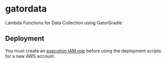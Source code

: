 # gatordata
Lambda Functions for Data Collection using GatorGradle

## Deployment

You must create an [execution IAM role](https://docs.aws.amazon.com/lambda/latest/dg/with-userapp.html) before using the deployment scripts for a new AWS account.
